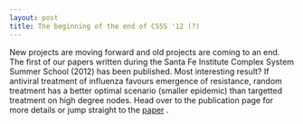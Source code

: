 ```yaml
---
layout: post
title: The beginning of the end of CSSS '12 (?)
---
```


New projects are moving forward and old projects are coming to an end. The first of our papers written during the Santa Fe Institute Complex System Summer School (2012) has been published. Most interesting result? If antiviral treatment of influenza favours emergence of resistance, random treatment has a better optimal scenario (smaller epidemic) than targetted treatment on high degree nodes. Head over to the publication page for more details or jump straight to the [paper](http://www.ploscompbiol.org/article/info:doi/10.1371/journal.pcbi.1002912) .